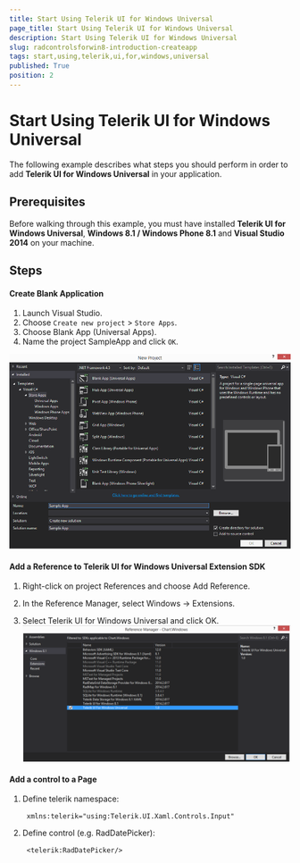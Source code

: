 ```yaml
---
title: Start Using Telerik UI for Windows Universal
page_title: Start Using Telerik UI for Windows Universal
description: Start Using Telerik UI for Windows Universal
slug: radcontrolsforwin8-introduction-createapp
tags: start,using,telerik,ui,for,windows,universal
published: True
position: 2
---
```


# Start Using Telerik UI for Windows Universal

The following example describes what steps you should perform in order to add **Telerik UI for Windows Universal** in your application.

## Prerequisites

Before walking through this example, you must have installed **Telerik UI for Windows Universal**, **Windows 8.1 / Windows Phone 8.1** and **Visual Studio 2014** on your machine.

## Steps

#### Create Blank Application

1. Launch Visual Studio.
1. Choose `Create new project` > `Store Apps`.
1. Choose Blank App (Universal Apps).
1. Name the project SampleApp and click `OK`.
 
![Getting Started Windows Store App](images/Introduction/GettingStartedWindowsStoreApp.png)

#### Add a Reference to Telerik UI for Windows Universal Extension SDK

1. Right-click on project References and choose Add Reference.

1. In the Reference Manager, select Windows -> Extensions.

1. Select Telerik UI for Windows Universal and click OK.![Getting Started AddSDK](images/Introduction/GettingStartedAddSDK.png)

#### Add a control to a Page

1. Define telerik namespace:
				
		xmlns:telerik="using:Telerik.UI.Xaml.Controls.Input"

1. Define control (e.g. RadDatePicker):

		<telerik:RadDatePicker/>
                


